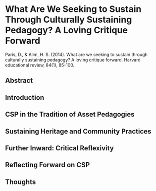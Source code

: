 # What Are We Seeking to Sustain Through Culturally Sustaining  Pedagogy? A Loving Critique Forward

Paris, D., & Alim, H. S. (2014). What are we seeking to sustain through culturally sustaining pedagogy? A loving critique forward. Harvard educational review, 84(1), 85-100.

## Abstract

## Introduction

## CSP in the Tradition of Asset Pedagogies

## Sustaining Heritage and Community Practices

## Further Inward: Critical Reflexivity

## Reflecting Forward on CSP

## Thoughts
